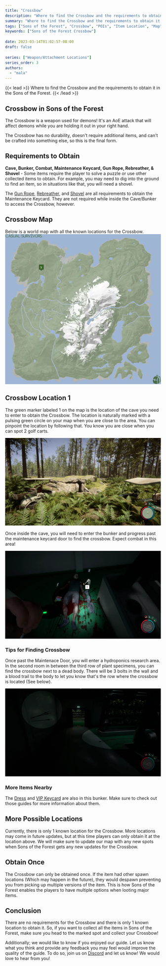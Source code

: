```yaml
---
title: "Crossbow"
description: "Where to find the Crossbow and the requirements to obtain it in the Sons of the Forest."
summary: "Where to find the Crossbow and the requirements to obtain it. Click here to learn more about it!"
tags: ["Sons of the Forest", "Crossbow", "POIs", "Item Location", "Map"]
keywords: ["Sons of the Forest Crossbow"]

date: 2023-03-14T01:02:57-08:00
draft: false

series: ["Weapon/Attachment Locations"]
series_order: 3
authors:
  - "mala"
---
```


{{< lead >}}
Where to find the Crossbow and the requirements to obtain it in the Sons of the Forest.
{{< /lead >}}

## Crossbow in Sons of the Forest
The Crossbow is a weapon used for demons! It's an AoE attack that will affect demons while you are holding it out in your right hand.

The Crossbow has no durability, doesn't require additional items, and can't be crafted into something else, so this is the final form.

## Requirements to Obtain
**Cave, Bunker, Combat, Maintenance Keycard, Gun Rope, Rebreather, & Shovel** - Some items require the player to solve a puzzle or use other collected items to obtain. For example, you may need to dig into the ground to find an item, so in situations like that, you will need a shovel. 

The [Gun Rope](/sons-of-the-forest/guides/gun-rope/), [Rebreather](/sons-of-the-forest/guides/rebreather/), and [Shovel](/sons-of-the-forest/guides/shovel/) are all requirements to obtain the Maintenance Keycard. They are not required while inside the Cave/Bunker to access the Crossbow, however.

## Crossbow Map
Below is a world map with all the known locations for the Crossbow.
![Sons of the Forest Crossbow Location](img/map.webp)

## Crossbow Location 1
The green marker labeled 1 on the map is the location of the cave you need to enter to obtain the Crossbow. The location is naturally marked with a pulsing green circle on your map when you are close to the area. You can pinpoint the location by following that. You know you are close when you can spot 2 golf carts.

![Sons of the Forest Crossbow Cave](img/cave.webp)

Once inside the cave, you will need to enter the bunker and progress past the maintenance keycard door to find the crossbow. Expect combat in this area!

![Sons of the Forest Crossbow](featured.webp)

### Tips for Finding Crossbow
Once past the Maintenace Door, you will enter a hydroponics research area. In the second room in between the third row of plant specimens, you can find the crossbow next to a dead body. There will be 3 bolts in the wall and a blood trail to the body to let you know that's the row where the crossbow is located (See below).

![Sons of the Forest Crossbow Hint](img/crossbowhint.webp)

### More Items Nearby
The [Dress](/sons-of-the-forest/guides/dress/) and [VIP Keycard](/sons-of-the-forest/guides/vip-keycard/) are also in this bunker. Make sure to check out those guides for more information about them.

## More Possible Locations
Currently, there is only 1 known location for the Crossbow. More locations may come in future updates, but at this time players can only obtain it at the location above.
We will make sure to update our map with any new spots when Sons of the Forest gets any new updates for the Crossbow.

## Obtain Once
The Crossbow can only be obtained once. If the item had other spawn locations (Which may happen in the future), they would despawn preventing you from picking up multiple versions of the item. This is how Sons of the Forest enables the players to have multiple options when looting major items. 

## Conclusion
There are no requirements for the Crossbow and there is only 1 known location to obtain it. So, if you want to collect all the items in Sons of the Forest, make sure you head to the marked spot and collect your Crossbow!

Additionally; we would like to know if you enjoyed our guide. Let us know what you think and provide any feedback you may feel would improve the quality of the guide. To do so, join us on [Discord](https://discord.gg/ZXp93XsKnN) and let us know! We would love to hear from you! 
